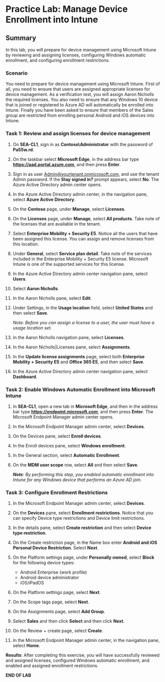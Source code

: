 # Practice Lab: Manage Device Enrollment into Intune

## Summary

In this lab, you will prepare for device management using Microsoft Intune by reviewing and assigning licenses, configuring Windows automatic enrollment, and configuring enrollment restrictions. 

### Scenario

You need to prepare for device management using Microsoft Intune. First of all, you need to ensure that users are assigned appropriate licenses for device management. As a verification test, you will assign Aaron Nicholls the required licenses. You also need to ensure that any Windows 10 device that is joined or registered to Azure AD will automatically be enrolled into Intune. Finally you have been asked to ensure that members of the Sales group are restricted from enrolling personal Android and iOS devices into Intune.

### Task 1: Review and assign licenses for device management

1.  On **SEA-CL1**, sign in as **Contoso\\Administrator** with the password of **Pa55w.rd**. 
    
2. On the taskbar select **Microsoft Edge**, in the address bar type **https://aad.portal.azure.com**, and then press **Enter**.

3. Sign in as user Admin@yourtenant.onmicrosoft.com, and use the tenant Admin password. If the **Stay signed in?** prompt appears, select **No**. The Azure Active Directory admin center opens.

4. In the Azure Active Directory admin center, in the navigation pane, select **Azure Active Directory**.

5. On the **Contoso** page, under **Manage**, select **Licenses**.

6. On the **Licenses** page, under **Manage**, select **All products**. Take note of the licenses that are available in the tenant. 

7. Select **Enterprise Mobility + Security E5**. Notice all the users that have been assigned this license. You can assign and remove licenses from this location.

8. Under **General**, select **Service plan detail**. Take note of the services included in the Enterprise Mobility + Security E5 license. Microsoft Intune is one of the supported services for this license.

9. In the Azure Active Directory admin center navigation pane, select **Users**.

10. Select **Aaron Nicholls**.

11. In the Aaron Nicholls pane, select **Edit**.

12. Under Settings, in the **Usage location** field, select **United States** and then select **Save**.

    _Note: Before you can assign a license to a user, the user must have a usage location set._

13. In the Aaron Nicholls navigation pane, select **Licenses**.

14. In the Aaron Nicholls|Licenses pane, select **Assignments**.

15. In the **Update license assignments** page, select both **Enterprise Mobility + Security E5** and **Office 365 E5**, and then select **Save**.

16. In the Azure Active Directory admin center navigation pane, select **Dashboard**.

### Task 2: Enable Windows Automatic Enrollment into Microsoft Intune

1.  In **SEA-CL1**, open a new tab in **Microsoft Edge**, and then in the address bar type **https://endpoint.microsoft.com**, and then press **Enter**. The Microsoft Endpoint Manager admin center opens.

2. In the Microsoft Endpoint Manager admin center, select **Devices**.

3. On the Devices pane, select **Enroll devices**.

4. In the Enroll devices pane, select **Windows enrollment**.

5. In the General section, select **Automatic Enrollment**.

6. On the **MDM user scope** row, select **All** and then select **Save**.

   _**Note**: By performing this step, you enabled automatic enrollment into Intune for any Windows device that performs an Azure AD join._

### Task 3: Configure Enrollment Restrictions

1.  In the Microsoft Endpoint Manager admin center, select **Devices**.
2.  On the **Devices** pane, select **Enrollment restrictions**. Notice that you can specify Device type restrictions and Device limit restrictions.
3.  In the details pane, select **Create restriction** and then select **Device type restriction**.
4.  On the Create restriction page, in the Name box enter **Android and iOS Personal Device Restriction**. Select **Next**.
5.  On the Platform settings page, under **Personally owned**, select **Block** for the following device types:
    - Android Enterprise (work profile)
    - Android device administrator
    - iOS/iPadOS

6.  On the Platform settings page, select **Next**.
7.  On the Scope tags page, select **Next**.
8.  On the Assignments page, select **Add Group**.
9.  Select **Sales** and then click **Select** and then click **Next**.
10.  On the Review + create page, select **Create**.
11.  In the Microsoft Endpoint Manager admin center, in the navigation pane, select **Home**.

**Results**: After completing this exercise, you will have successfully reviewed and assigned licenses, configured Windows automatic enrollment, and enabled and assigned enrollment restrictions.


**END OF LAB**
